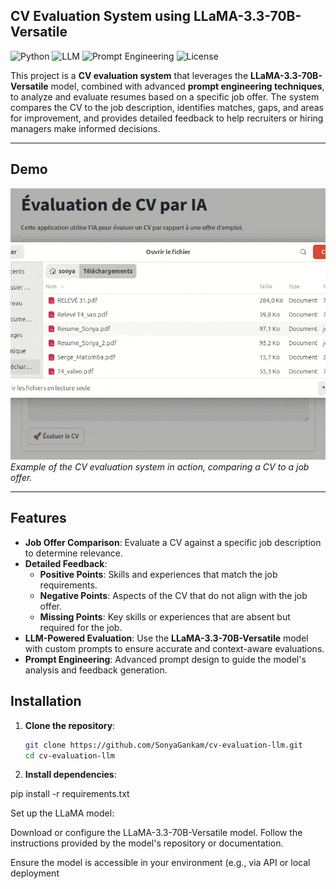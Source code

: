 ## CV Evaluation System using LLaMA-3.3-70B-Versatile

![Python](https://img.shields.io/badge/Python-3.8%2B-blue)
![LLM](https://img.shields.io/badge/LLM-LLaMA--3.3--70B--Versatile-green)
![Prompt Engineering](https://img.shields.io/badge/Prompt%20Engineering-Advanced-yellow)
![License](https://img.shields.io/badge/License-MIT-orange)

This project is a **CV evaluation system** that leverages the **LLaMA-3.3-70B-Versatile** model, combined with advanced **prompt engineering techniques**, to analyze and evaluate resumes based on a specific job offer. The system compares the CV to the job description, identifies matches, gaps, and areas for improvement, and provides detailed feedback to help recruiters or hiring managers make informed decisions.

---

## Demo

![resume Evaluation System](llmresumevideo.gif)
*Example of the CV evaluation system in action, comparing a CV to a job offer.*

---

## Features

- **Job Offer Comparison**: Evaluate a CV against a specific job description to determine relevance.
- **Detailed Feedback**:
  - **Positive Points**: Skills and experiences that match the job requirements.
  - **Negative Points**: Aspects of the CV that do not align with the job offer.
  - **Missing Points**: Key skills or experiences that are absent but required for the job.
- **LLM-Powered Evaluation**: Use the **LLaMA-3.3-70B-Versatile** model with custom prompts to ensure accurate and context-aware evaluations.
- **Prompt Engineering**: Advanced prompt design to guide the model's analysis and feedback generation.



## Installation

1. **Clone the repository**:
   ```bash
   git clone https://github.com/SonyaGankam/cv-evaluation-llm.git
   cd cv-evaluation-llm

2. **Install dependencies**:

pip install -r requirements.txt

Set up the LLaMA model:

Download or configure the LLaMA-3.3-70B-Versatile model. Follow the instructions provided by the model's repository or documentation.

Ensure the model is accessible in your environment (e.g., via API or local deployment






















   
